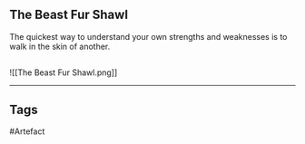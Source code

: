## The Beast Fur Shawl
The quickest way to understand
your own strengths and weaknesses
is to walk in the skin of another.
## 
![[The Beast Fur Shawl.png]]

---
## Tags
#Artefact